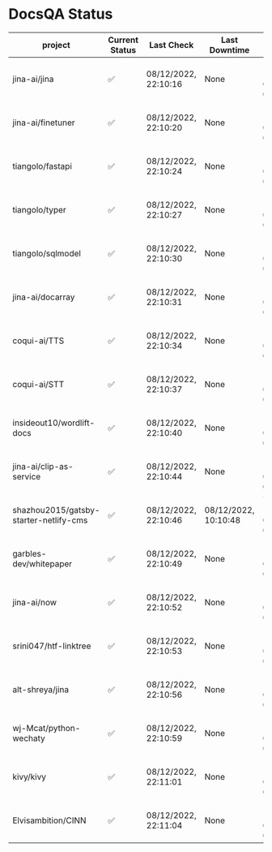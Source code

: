 # DocsQA Status

|               project                |Current Status|     Last Check     |   Last Downtime    |              % Uptime              |
|--------------------------------------|--------------|--------------------|--------------------|------------------------------------|
|jina-ai/jina                          |✅            |08/12/2022, 22:10:16|None                |100.000 (since 08/11/2022, 05:10:08)|
|jina-ai/finetuner                     |✅            |08/12/2022, 22:10:20|None                |100.000 (since 08/11/2022, 05:10:08)|
|tiangolo/fastapi                      |✅            |08/12/2022, 22:10:24|None                |100.000 (since 08/11/2022, 05:10:08)|
|tiangolo/typer                        |✅            |08/12/2022, 22:10:27|None                |100.000 (since 08/11/2022, 05:10:08)|
|tiangolo/sqlmodel                     |✅            |08/12/2022, 22:10:30|None                |100.000 (since 08/11/2022, 05:10:08)|
|jina-ai/docarray                      |✅            |08/12/2022, 22:10:31|None                |100.000 (since 08/11/2022, 05:10:08)|
|coqui-ai/TTS                          |✅            |08/12/2022, 22:10:34|None                |100.000 (since 08/11/2022, 05:10:08)|
|coqui-ai/STT                          |✅            |08/12/2022, 22:10:37|None                |100.000 (since 08/11/2022, 05:10:08)|
|insideout10/wordlift-docs             |✅            |08/12/2022, 22:10:40|None                |100.000 (since 08/11/2022, 05:10:08)|
|jina-ai/clip-as-service               |✅            |08/12/2022, 22:10:44|None                |100.000 (since 08/11/2022, 05:10:08)|
|shazhou2015/gatsby-starter-netlify-cms|✅            |08/12/2022, 22:10:46|08/12/2022, 10:10:48|70.542 (since 08/11/2022, 05:10:08) |
|garbles-dev/whitepaper                |✅            |08/12/2022, 22:10:49|None                |100.000 (since 08/11/2022, 05:10:08)|
|jina-ai/now                           |✅            |08/12/2022, 22:10:52|None                |100.000 (since 08/11/2022, 05:10:08)|
|srini047/htf-linktree                 |✅            |08/12/2022, 22:10:53|None                |100.000 (since 08/11/2022, 05:10:08)|
|alt-shreya/jina                       |✅            |08/12/2022, 22:10:56|None                |100.000 (since 08/11/2022, 05:10:08)|
|wj-Mcat/python-wechaty                |✅            |08/12/2022, 22:10:59|None                |100.000 (since 08/11/2022, 05:10:08)|
|kivy/kivy                             |✅            |08/12/2022, 22:11:01|None                |100.000 (since 08/11/2022, 05:10:08)|
|Elvisambition/CINN                    |✅            |08/12/2022, 22:11:04|None                |100.000 (since 08/11/2022, 05:10:08)|
